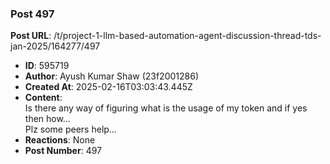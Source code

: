 ### Post 497
**Post URL**: /t/project-1-llm-based-automation-agent-discussion-thread-tds-jan-2025/164277/497
- **ID**: 595719
- **Author**: Ayush Kumar Shaw  (23f2001286)
- **Created At**: 2025-02-16T03:03:43.445Z
- **Content**:  
  Is there any way of figuring what is the usage of my token and if yes then how…<br>
Plz some peers help…
- **Reactions**: None
- **Post Number**: 497

